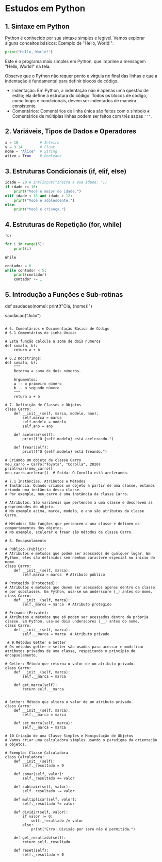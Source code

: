 # Estudos em Python

## 1. Sintaxe em Python
Python é conhecido por sua sintaxe simples e legível. Vamos explorar alguns conceitos básicos:
Exemplo de "Hello, World!":

```python
print("Hello, World!")
```

Este é o programa mais simples em Python, que imprime a mensagem "Hello, World!" na tela.

Observe que o Python não requer ponto e vírgula no final das linhas e que a indentação é fundamental para definir blocos de código.

- Indentação:
Em Python, a indentação não é apenas uma questão de estilo; ela define a estrutura do código. Todos os blocos de código, como loops e condicionais, devem ser indentados de maneira consistente.
- Comentários:
Comentários de linha única são feitos com o símbolo `#`.
Comentários de múltiplas linhas podem ser feitos com três aspas `'''`.

## 2. Variáveis, Tipos de Dados e Operadores
```python
x = 10      	# Inteiro  
y = 3.14    	# Float  
nome = "Alice"  # String  
ativo = True	# Booleano  
```

## 3. Estruturas Condicionais (if, elif, else)
```python
idade = 20 # int(input("Insira a sua idade: "))
if idade >= 18:
	print("Você é maior de idade.")
elif idade < 18 and idade > 12:
	print("Você é adolescente.")
else:
	print("Você é criança.")
```

## 4. Estruturas de Repetição (for, while)
`for`
```python
for i in range(5):
	print(i)
```

`While`
```python
contador = 0
while contador < 5:
	print(contador)
	contador += 1
```	

## 5. Introdução a Funções e Sub-rotinas

def saudacao(nome):
	print(f"Olá, {nome}!")
	
saudacao("João")
```

# 6. Comentários e Documentação Básica de Código
# 6.1 Comentários de Linha Única:

# Esta função calcula a soma de dois números
def soma(a, b):
	return a + b

# 6.2 Docstrings:
def soma(a, b):
	"""
	Retorna a soma de dois números.

	Argumentos:
	a -- o primeiro número
	b -- o segundo número
	"""
	return a + b

# 7. Definição de Classes e Objetos
class Carro:
	def __init__(self, marca, modelo, ano):
		self.marca = marca
		self.modelo = modelo
		self.ano = ano

	def acelerar(self):
		print(f"O {self.modelo} está acelerando.")

	def frear(self):
		print(f"O {self.modelo} está freando.")

# Criando um objeto da classe Carro
meu_carro = Carro("Toyota", "Corolla", 2020)
print(vars(meu_carro))
meu_carro.acelerar()  # Saída: O Corolla está acelerando.

# 7.1 Instâncias, Atributos e Métodos
# Instância: Quando criamos um objeto a partir de uma classe, estamos criando uma instância dessa classe. 
# Por exemplo, meu_carro é uma instância da classe Carro.

# Atributos: São variáveis que pertencem a uma classe e descrevem as propriedades do objeto. 
# No exemplo acima, marca, modelo, e ano são atributos da classe Carro.

# Métodos: São funções que pertencem a uma classe e definem os comportamentos dos objetos. 
# No exemplo, acelerar e frear são métodos da classe Carro.

# 8. Encapsulamento

# Público (Public): 
# Atributos e métodos que podem ser acessados de qualquer lugar. Em Python, eles são definidos sem nenhum caractere especial no início do nome.
class Carro:
	def __init__(self, marca):
		self.marca = marca  # Atributo público

# Protegido (Protected): 
# Atributos e métodos que devem ser acessados apenas dentro da classe e por subclasses. Em Python, usa-se um underscore (_) antes do nome.
class Carro:
	def __init__(self, marca):
		self._marca = marca  # Atributo protegido

# Privado (Private): 
# Atributos e métodos que só podem ser acessados dentro da própria classe. Em Python, usa-se dois underscores (__) antes do nome.
class Carro:
	def __init__(self, marca):
		self.__marca = marca  # Atributo privado

 # 9.Métodos Getter e Setter
# Os métodos getter e setter são usados para acessar e modificar atributos privados de uma classe, respeitando o princípio do encapsulamento.

# Getter: Método que retorna o valor de um atributo privado.
class Carro:
	def __init__(self, marca):
		self.__marca = marca

	def get_marca(self):
		return self.__marca


# Setter: Método que altera o valor de um atributo privado.
class Carro:
	def __init__(self, marca):
		self.__marca = marca

	def set_marca(self, marca):
		self.__marca = marca

# 10 Criação de uma Classe Simples e Manipulação de Objetos
# Vamos criar uma calculadora simples usando o paradigma da orientação a objetos.

# Exemplo: Classe Calculadora
class Calculadora:
	def __init__(self):
    	self._resultado = 0

	def somar(self, valor):
    	self._resultado += valor

	def subtrair(self, valor):
    	self._resultado -= valor

	def multiplicar(self, valor):
    	self._resultado *= valor

	def dividir(self, valor):
    	if valor != 0:
        	self._resultado /= valor
    	else:
        	print("Erro: Divisão por zero não é permitida.")

	def get_resultado(self):
    	return self._resultado

	def reset(self):
    	self._resultado = 0



